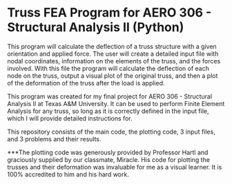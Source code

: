 # Truss FEA Program for AERO 306 - Structural Analysis II (Python)

This program will calculate the deflection of a truss structure with a given orientation and applied force. The user will create a detailed input file with nodal coordinates, information on the elements of the truss, and the forces involved. With this file the program will calculate the deflection of each node on the truss, output a visual plot of the original truss, and then a plot of the deformation of the truss after the load is applied. 

This program was created for my final project for AERO 306 - Structural Analysis II at Texas A&M University. It can be used to perform Finite Element Analysis for any truss, so long as it is correctly defined in the input file, which I will provide detailed instructions for. 

This repository consists of the main code, the plotting code, 3 input files, and 3 problems and their results. 


***The plotting code was generously provided by Professor Hartl and graciously supplied by our classmate, Miracle. His code for plotting the trusses and their deformation was invaluable for me as a visual learner. It is 100% accredited to him and his hard work.
